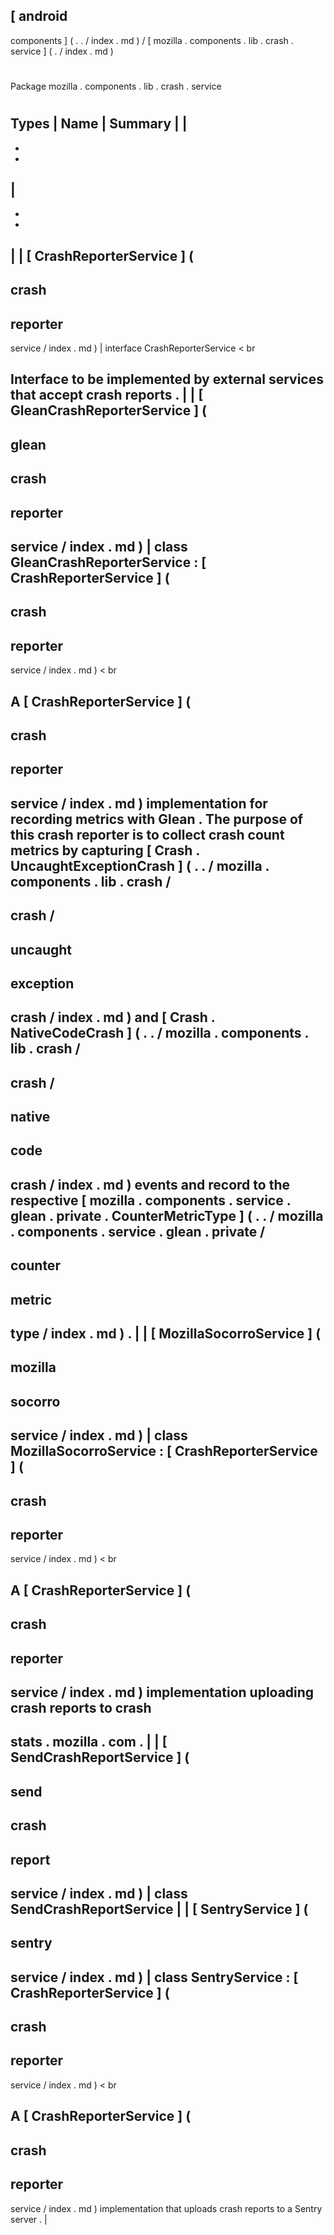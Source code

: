 [
android
-
components
]
(
.
.
/
index
.
md
)
/
[
mozilla
.
components
.
lib
.
crash
.
service
]
(
.
/
index
.
md
)
#
#
Package
mozilla
.
components
.
lib
.
crash
.
service
#
#
#
Types
|
Name
|
Summary
|
|
-
-
-
|
-
-
-
|
|
[
CrashReporterService
]
(
-
crash
-
reporter
-
service
/
index
.
md
)
|
interface
CrashReporterService
<
br
>
Interface
to
be
implemented
by
external
services
that
accept
crash
reports
.
|
|
[
GleanCrashReporterService
]
(
-
glean
-
crash
-
reporter
-
service
/
index
.
md
)
|
class
GleanCrashReporterService
:
[
CrashReporterService
]
(
-
crash
-
reporter
-
service
/
index
.
md
)
<
br
>
A
[
CrashReporterService
]
(
-
crash
-
reporter
-
service
/
index
.
md
)
implementation
for
recording
metrics
with
Glean
.
The
purpose
of
this
crash
reporter
is
to
collect
crash
count
metrics
by
capturing
[
Crash
.
UncaughtExceptionCrash
]
(
.
.
/
mozilla
.
components
.
lib
.
crash
/
-
crash
/
-
uncaught
-
exception
-
crash
/
index
.
md
)
and
[
Crash
.
NativeCodeCrash
]
(
.
.
/
mozilla
.
components
.
lib
.
crash
/
-
crash
/
-
native
-
code
-
crash
/
index
.
md
)
events
and
record
to
the
respective
[
mozilla
.
components
.
service
.
glean
.
private
.
CounterMetricType
]
(
.
.
/
mozilla
.
components
.
service
.
glean
.
private
/
-
counter
-
metric
-
type
/
index
.
md
)
.
|
|
[
MozillaSocorroService
]
(
-
mozilla
-
socorro
-
service
/
index
.
md
)
|
class
MozillaSocorroService
:
[
CrashReporterService
]
(
-
crash
-
reporter
-
service
/
index
.
md
)
<
br
>
A
[
CrashReporterService
]
(
-
crash
-
reporter
-
service
/
index
.
md
)
implementation
uploading
crash
reports
to
crash
-
stats
.
mozilla
.
com
.
|
|
[
SendCrashReportService
]
(
-
send
-
crash
-
report
-
service
/
index
.
md
)
|
class
SendCrashReportService
|
|
[
SentryService
]
(
-
sentry
-
service
/
index
.
md
)
|
class
SentryService
:
[
CrashReporterService
]
(
-
crash
-
reporter
-
service
/
index
.
md
)
<
br
>
A
[
CrashReporterService
]
(
-
crash
-
reporter
-
service
/
index
.
md
)
implementation
that
uploads
crash
reports
to
a
Sentry
server
.
|
